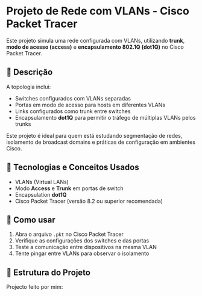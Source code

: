 # Projeto de Rede com VLANs - Cisco Packet Tracer

Este projeto simula uma rede configurada com VLANs, utilizando **trunk**, **modo de acesso (access)** e **encapsulamento 802.1Q (dot1Q)** no Cisco Packet Tracer.

## 📌 Descrição

A topologia inclui:

- Switches configurados com VLANs separadas
- Portas em modo de acesso para hosts em diferentes VLANs
- Links configurados como trunk entre switches
- Encapsulamento **dot1Q** para permitir o tráfego de múltiplas VLANs pelos trunks

Este projeto é ideal para quem está estudando segmentação de redes, isolamento de broadcast domains e práticas de configuração em ambientes Cisco.

## 🧪 Tecnologias e Conceitos Usados

- VLANs (Virtual LANs)
- Modo **Access** e **Trunk** em portas de switch
- Encapsulation **dot1Q**
- Cisco Packet Tracer (versão 8.2 ou superior recomendada)

## 🚀 Como usar

1. Abra o arquivo `.pkt` no Cisco Packet Tracer
2. Verifique as configurações dos switches e das portas
3. Teste a comunicação entre dispositivos na mesma VLAN
4. Tente pingar entre VLANs para observar o isolamento

## 📂 Estrutura do Projeto

Projecto feito por mim: 
